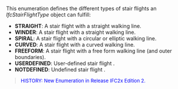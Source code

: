 This enumeration defines the different types of stair flights an _IfcStairFlightType_ object can fulfill:

* **STRAIGHT**: A stair flight with a straight walking line. 
* **WINDER**: A stair flight with a straight walking line.
* **SPIRAL**: A stair flight with a circular or elliptic walking line.
* **CURVED**: A stair flight with a curved walking line.
* **FREEFORM**: A stair flight with a free form walking line (and outer boundaries).
* **USERDEFINED**: User-defined stair flight .
* **NOTDEFINED**: Undefined stair flight .

> <font color="#0000FF" size="-1"> HISTORY: New Enumeration in
		Release IFC2x Edition 2. </font>